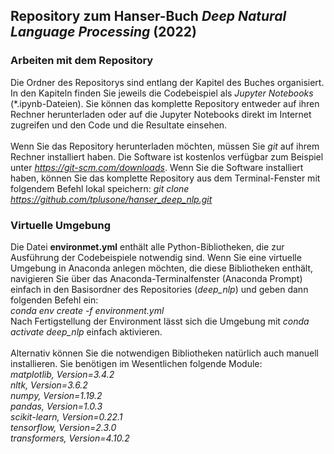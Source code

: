 ## Repository zum Hanser-Buch *Deep Natural Language Processing* (2022)
### Arbeiten mit dem Repository 
Die Ordner des Repositorys sind entlang der Kapitel des Buches organisiert. 
In den Kapiteln finden Sie jeweils die Codebeispiel als *Jupyter Notebooks* (\*.ipynb-Dateien). 
Sie können das komplette Repository entweder auf ihren Rechner herunterladen oder auf die Jupyter Notebooks direkt im Internet zugreifen 
und den Code und die Resultate einsehen.<br><br>
Wenn Sie das Repository herunterladen möchten, müssen Sie *git* auf ihrem Rechner installiert haben. Die Software ist kostenlos verfügbar
zum Beispiel unter *https://git-scm.com/downloads*. Wenn Sie die Software installiert haben, können Sie das komplette Repository
aus dem Terminal-Fenster mit folgendem Befehl lokal speichern:
*git clone https://github.com/tplusone/hanser_deep_nlp.git* 
<br>
### Virtuelle Umgebung
Die Datei **environmet.yml** enthält alle Python-Bibliotheken, die zur Ausführung der Codebeispiele notwendig sind. 
Wenn Sie eine virtuelle Umgebung in Anaconda anlegen möchten, die diese Bibliotheken enthält, navigieren Sie über das Anaconda-Terminalfenster
(Anaconda Prompt) einfach in den Basisordner des Repositories (*deep_nlp*) und geben dann folgenden Befehl ein:<br>
*conda env create -f environment.yml* <br>
Nach Fertigstellung der Environment lässt sich die Umgebung mit *conda activate deep_nlp* einfach aktivieren.<br><br>
Alternativ können Sie die notwendigen Bibliotheken natürlich auch manuell installieren. Sie benötigen im Wesentlichen folgende Module:<br>
*matplotlib, Version=3.4.2<br>
nltk, Version=3.6.2<br>
numpy, Version=1.19.2<br>
pandas, Version=1.0.3<br>
scikit-learn, Version=0.22.1<br>
tensorflow, Version=2.3.0<br>
transformers, Version=4.10.2*

